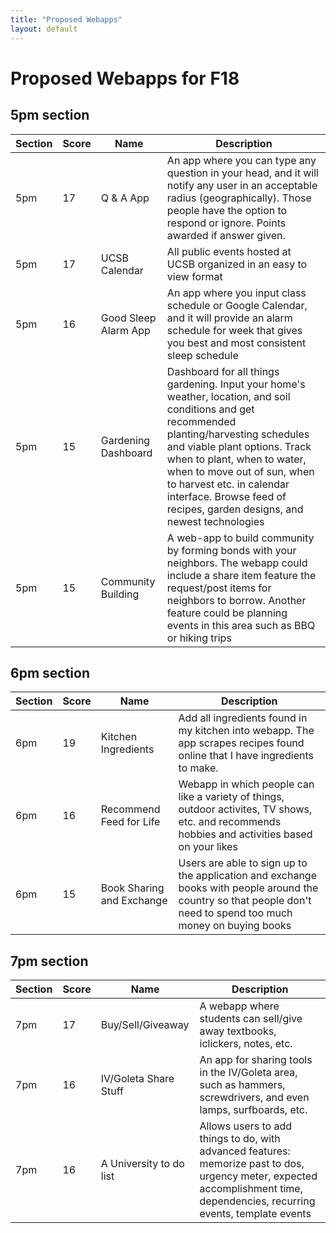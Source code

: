 ```yaml
---
title: "Proposed Webapps"
layout: default
---
```


# Proposed Webapps for F18

## 5pm section

| Section | Score | Name | Description |
|---------|-------|------|-------------|
|5pm|17|Q & A App| An app where you can type any question in your head, and it will notify any user in an acceptable radius (geographically). Those people have the option to respond or ignore. Points awarded if answer given.|
| 5pm | 17 | UCSB Calendar| All public events hosted at UCSB organized in an easy to view format |
| 5pm | 16 | Good Sleep Alarm App | An app where you input class schedule or Google Calendar, and it will provide an alarm schedule for week that gives you best and most consistent sleep schedule || 6pm |16|Price Tracker | A price tracker for specific items on a website you want.  Alerts when price drops |
| 5pm |15|Gardening Dashboard|Dashboard for all things gardening.  Input your home's weather, location, and soil conditions and get recommended planting/harvesting schedules and viable plant options.  Track when to plant, when to water, when to move out of sun, when to harvest etc. in calendar interface.  Browse feed of recipes, garden designs, and newest technologies |
| 5pm |15|Community Building|A web-app to build community by forming bonds with your neighbors.  The webapp could include a share item feature the request/post items for neighbors to borrow.  Another feature could be planning events in this area such as BBQ or hiking trips|

## 6pm section

| Section | Score | Name | Description |
|---------|-------|------|-------------|
|6pm | 19 | Kitchen Ingredients |  Add all ingredients found in my kitchen into webapp. The app scrapes recipes found online that I have ingredients to make.|
| 6pm | 16 | Recommend Feed for Life | Webapp in which people can like a variety of things, outdoor activites, TV shows, etc. and recommends hobbies and activities based on your likes|
| 6pm | 15 | Book Sharing and Exchange | Users are able to sign up to the application and exchange books with people around the country so that people don't need to spend too much money on buying books |


## 7pm section

| Section | Score | Name | Description |
|---------|-------|------|-------------|
| 7pm | 17 | Buy/Sell/Giveaway| A webapp where students can sell/give away textbooks, iclickers, notes, etc.|
| 7pm | 16 | IV/Goleta Share Stuff | An app for sharing tools in the IV/Goleta area, such as hammers, screwdrivers, and even lamps, surfboards, etc.|
| 7pm | 16 | A University to do list | Allows users to add things to do, with advanced features: memorize past to dos, urgency meter, expected accomplishment time, dependencies, recurring events, template events |





